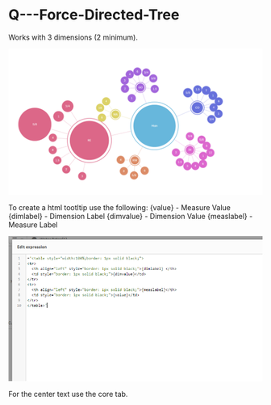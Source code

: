 # Q---Force-Directed-Tree

Works with 3 dimensions (2 minimum).

![alt text](https://github.com/Bgirish0/Q---Force-Directed-Tree/raw/master/Capture.PNG?raw=true)

To create a html tootltip use the following:
{value} - Measure Value
{dimlabel} - Dimension Label
{dimvalue} - Dimension Value
{measlabel} - Measure Label

![alt text](https://github.com/Bgirish0/Q---Force-Directed-Tree/raw/master/Tooltip.PNG?raw=true)

For the center text use the core tab.

